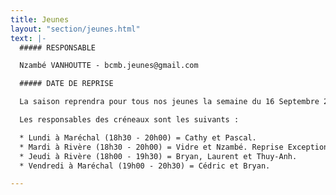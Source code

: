 ```yaml
---
title: Jeunes
layout: "section/jeunes.html"
text: |-
  ##### RESPONSABLE

  Nzambé VANHOUTTE - bcmb.jeunes@gmail.com

  ##### DATE DE REPRISE

  La saison reprendra pour tous nos jeunes la semaine du 16 Septembre 2020.

  Les responsables des créneaux sont les suivants :

  * Lundi à Maréchal (18h30 - 20h00) = Cathy et Pascal.
  * Mardi à Rivère (18h30 - 20h00) = Vidre et Nzambé. Reprise Exceptionnelle le Mardi 10 Septembre 2019.
  * Jeudi à Rivère (18h00 - 19h30) = Bryan, Laurent et Thuy-Anh.
  * Vendredi à Maréchal (19h00 - 20h30) = Cédric et Bryan.

---
```


